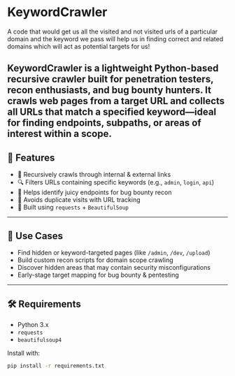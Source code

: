 # KeywordCrawler

A code that would get us all the visited and not visited urls of a particular domain and the keyword we pass will help us in finding correct and related domains which will act as potential targets for us!

**KeywordCrawler** is a lightweight Python-based recursive crawler built for **penetration testers**, **recon enthusiasts**, and **bug bounty hunters**. It crawls web pages from a target URL and collects all URLs that match a specified keyword—ideal for finding endpoints, subpaths, or areas of interest within a scope.
---

## 🚀 Features
- 🔗 Recursively crawls through internal & external links
- 🔍 Filters URLs containing specific keywords (e.g., `admin`, `login`, `api`)
- 🔐 Helps identify juicy endpoints for bug bounty recon
- 🛑 Avoids duplicate visits with URL tracking
- 🧰 Built using `requests` + `BeautifulSoup`

---

## 🎯 Use Cases
- Find hidden or keyword-targeted pages (like `/admin`, `/dev`, `/upload`)
- Build custom recon scripts for domain scope crawling
- Discover hidden areas that may contain security misconfigurations
- Early-stage target mapping for bug bounty & pentesting

---

## 🛠️ Requirements

- Python 3.x  
- `requests`  
- `beautifulsoup4`  

Install with:
```bash
pip install -r requirements.txt
